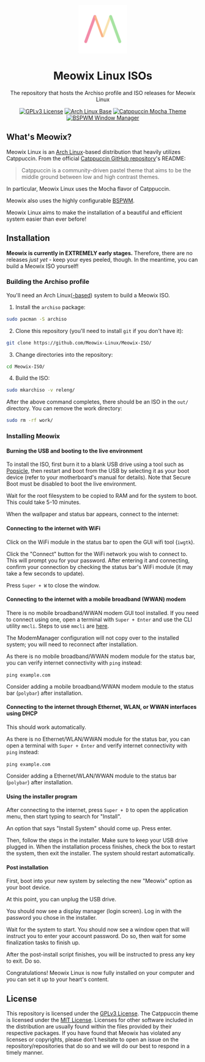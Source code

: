 <p align="center">
<img src="https://github.com/Meowix-Linux/Meowix-ISO/blob/main/assets/meowix.svg?raw=true" width=25% height=25%>
</p>

<h1 align="center">Meowix Linux ISOs</h1>

<p align="center">The repository that hosts the Archiso profile and ISO releases for Meowix Linux</p>

<p align="center">
<a href="https://www.gnu.org/licenses/gpl-3.0.en.html"><img alt="GPLv3 License" src="https://img.shields.io/badge/License-GPLv3-red.svg"></a>
<a href="https://archlinux.org/"><img alt="Arch Linux Base" src="https://img.shields.io/badge/Base-Arch%20Linux-blue.svg"></a>
<a href="https://github.com/catppuccin/catppuccin/"><img alt="Catppuccin Mocha Theme" src="https://img.shields.io/badge/Theme-Catppuccin%20Mocha-pink.svg"></a>
<a href="https://github.com/baskerville/bspwm"><img alt="BSPWM Window Manager" src="https://img.shields.io/badge/Window%20Manager-BSPWM-green.svg"></a>
</p>

## What's Meowix?

Meowix Linux is an [Arch Linux](https://archlinux.org/)-based distribution that heavily utilizes Catppuccin. From the official [Catppuccin GitHub repository](https://github.com/catppuccin/catppuccin)'s README:

> Catppuccin is a community-driven pastel theme that aims to be the middle ground between low and high contrast themes.

In particular, Meowix Linux uses the Mocha flavor of Catppuccin.

Meowix also uses the highly configurable [BSPWM](https://github.com/baskerville/bspwm).

Meowix Linux aims to make the installation of a beautiful and efficient system easier than ever before!

## Installation

**Meowix is currently in EXTREMELY early stages.** Therefore, there are no releases *just yet* - keep your eyes peeled, though. In the meantime, you can build a Meowix ISO yourself!

### Building the Archiso profile

You'll need an Arch Linux([-based](https://wiki.archlinux.org/title/Arch-based_distributions)) system to build a Meowix ISO.

1. Install the `archiso` package:
```bash
sudo pacman -S archiso
```

2. Clone this repository (you'll need to install `git` if you don't have it):
```bash
git clone https://github.com/Meowix-Linux/Meowix-ISO/
```

3. Change directories into the repository:
```bash
cd Meowix-ISO/
```

4. Build the ISO:
```bash
sudo mkarchiso -v releng/
```

After the above command completes, there should be an ISO in the `out/` directory. You can remove the work directory:
```bash
sudo rm -rf work/
```

### Installing Meowix

#### Burning the USB and booting to the live environment

To install the ISO, first burn it to a blank USB drive using a tool such as [Popsicle](https://github.com/pop-os/popsicle), then restart and boot from the USB by selecting it as your boot device (refer to your motherboard's manual for details). Note that Secure Boot must be disabled to boot the live environment.

Wait for the root filesystem to be copied to RAM and for the system to boot. This could take 5-10 minutes.

When the wallpaper and status bar appears, connect to the internet:

#### Connecting to the internet with WiFi

Click on the WiFi module in the status bar to open the GUI wifi tool (`iwgtk`).

Click the "Connect" button for the WiFi network you wish to connect to. This will prompt you for your password. After entering it and connecting, confirm your connection by checking the status bar's WiFi module (it may take a few seconds to update).

Press `Super + W` to close the window.

#### Connecting to the internet with a mobile broadband (WWAN) modem

There is no mobile broadband/WWAN modem GUI tool installed. If you need to connect using one, open a terminal with `Super + Enter` and use the CLI utility `mmcli`. Steps to use `mmcli` are [here](https://wiki.archlinux.org/title/Mobile_broadband_modem#ModemManager).

The ModemManager configuration will not copy over to the installed system; you will need to reconnect after installation.

As there is no mobile broadband/WWAN modem module for the status bar, you can verify internet connectivity with `ping` instead:

`ping example.com`

Consider adding a mobile broadband/WWAN modem module to the status bar (`polybar`) after installation.

#### Connecting to the internet through Ethernet, WLAN, or WWAN interfaces using DHCP

This should work automatically.

As there is no Ethernet/WLAN/WWAN module for the status bar, you can open a terminal with `Super + Enter` and verify internet connectivity with `ping` instead:

`ping example.com`

Consider adding a Ethernet/WLAN/WWAN module to the status bar (`polybar`) after installation.

#### Using the installer program

After connecting to the internet, press `Super + D` to open the application menu, then start typing to search for "Install".

An option that says "Install System" should come up. Press enter.

Then, follow the steps in the installer. Make sure to keep your USB drive plugged in. When the installation process finishes, check the box to restart the system, then exit the installer. The system should restart automatically.

#### Post installation

First, boot into your new system by selecting the new "Meowix" option as your boot device.

At this point, you can unplug the USB drive.

You should now see a display manager (login screen). Log in with the password you chose in the installer.

Wait for the system to start. You should now see a window open that will instruct you to enter your account password. Do so, then wait for some finalization tasks to finish up.

After the post-install script finishes, you will be instructed to press any key to exit. Do so.

Congratulations! Meowix Linux is now fully installed on your computer and you can set it up to your heart's content.

## License

This repository is licensed under the [GPLv3 License](https://www.gnu.org/licenses/gpl-3.0.en.html). The Catppuccin theme is licensed under the [MIT License](https://opensource.org/license/mit/). Licenses for other software included in the distribution are usually found within the files provided by their respective packages. If you have found that Meowix has violated any licenses or copyrights, please don't hesitate to open an issue on the repository/repositories that do so and we will do our best to respond in a timely manner.
